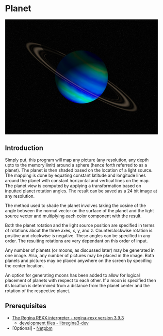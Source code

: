 # Planet

![intro](blue.jpg)

## Introduction

Simply put, this program will map any picture (any resolution, any depth upto to the memory limit) around a sphere (hence forth referred to as a planet). The planet is then shaded based on the location of a light source. The mapping is done by equating constant latitude and longitude lines around the planet with constant horizontal and vertical lines on the map. The planet view is computed by applying a transformation based on inputted planet rotation angles. The result can be saved as a 24 bit image at any resolution.

The method used to shade the planet involves taking the cosine of the angle between the normal vector on the surface of the planet and the light source vector and multiplying each color component with the result.

Both the planet rotation and the light source position are specified in terms of rotations about the three axes, x, y, and z. Counterclockwise rotation is positive and clockwise is negative. These angles can be specified in any order. The resulting rotations are very dependant on this order of input.

Any number of planets (or moons, as discussed later) may be generated in one image. Also, any number of pictures may be placed in the image. Both planets and pictures may be placed anywhere on the screen by specifing the center location.

An option for generating moons has been added to allow for logical placement of planets with respect to each other. If a moon is specified then its location is determined from a distance from the planet center and the rotation of the respective planet.

## Prerequisites

* [The Regina REXX interpreter - regina-rexx version 3.9.3](https://sourceforge.net/projects/regina-rexx/files/regina-rexx/3.9.3/)
  * [development files - libregina3-dev](https://sourceforge.net/projects/regina-rexx/files/regina-rexx/3.9.3/)
* [Optional] - [Netpbm](https://netpbm.sourceforge.net/)
